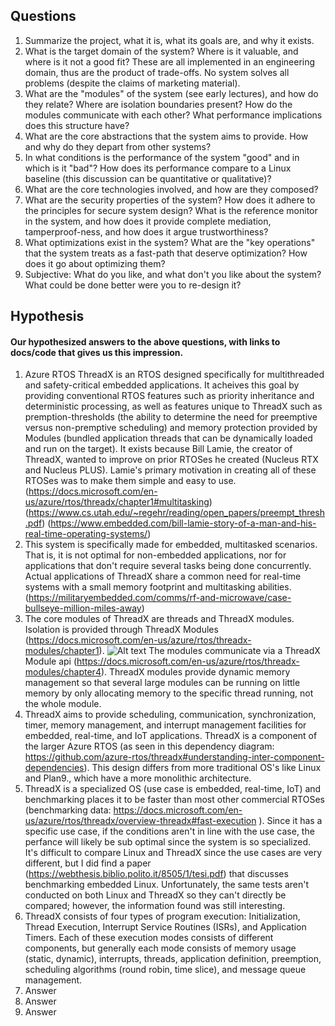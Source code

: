 ## Questions  

1. Summarize the project, what it is, what its goals are, and why it exists.
2. What is the target domain of the system? Where is it valuable, and where is it not a good fit? These are all implemented in an engineering domain, thus are the product of trade-offs. No system solves all problems (despite the claims of marketing material).
3. What are the "modules" of the system (see early lectures), and how do they relate? Where are isolation boundaries present? How do the modules communicate with each other? What performance implications does this structure have?
4. What are the core abstractions that the system aims to provide. How and why do they depart from other systems?
5. In what conditions is the performance of the system "good" and in which is it "bad"? How does its performance compare to a Linux baseline (this discussion can be quantitative or qualitative)?
6. What are the core technologies involved, and how are they composed?
7. What are the security properties of the system? How does it adhere to the principles for secure system design? What is the reference monitor in the system, and how does it provide complete mediation, tamperproof-ness, and how does it argue trustworthiness?
8. What optimizations exist in the system? What are the "key operations" that the system treats as a fast-path that deserve optimization? How does it go about optimizing them?
9. Subjective: What do you like, and what don't you like about the system? What could be done better were you to re-design it?


## Hypothesis
#### Our hypothesized answers to the above questions, with links to docs/code that gives us this impression.
1. Azure RTOS ThreadX is an RTOS designed specifically for multithreaded and safety-critical embedded applications. It acheives this goal by providing conventional RTOS features such as priority inheritance and deterministic processing, as well as features unique to ThreadX such as premption-thresholds (the ability to determine the need for preemptive versus non-premptive scheduling) and memory protection provided by Modules (bundled application threads that can be dynamically loaded and run on the target). It exists because Bill Lamie, the creator of ThreadX, wanted to improve on
prior RTOSes he created (Nucleus RTX and Nucleus PLUS). Lamie's primary
motivation in creating all of these RTOSes was to make them simple and easy to
use. 
   (https://docs.microsoft.com/en-us/azure/rtos/threadx/chapter1#multitasking)
(https://www.cs.utah.edu/~regehr/reading/open_papers/preempt_thresh.pdf)
  (https://www.embedded.com/bill-lamie-story-of-a-man-and-his-real-time-operating-systems/)  
2. This system is specifically made for embedded, multitasked scenarios. That
   is, it is not optimal for non-embedded applications, nor for applications
that don't require several tasks being done concurrently. Actual applications
of ThreadX share a common need for real-time systems with a small memory footprint and multitasking abilities. 
(https://militaryembedded.com/comms/rf-and-microwave/case-bullseye-million-miles-away)
3. The core modules of ThreadX are threads and ThreadX modules. 
Isolation is provided through ThreadX Modules (https://docs.microsoft.com/en-us/azure/rtos/threadx-modules/chapter1).
![Alt text](https://docs.microsoft.com/en-us/azure/rtos/threadx-modules/media/image2.png "a title") 
The modules communicate via a ThreadX Module api (https://docs.microsoft.com/en-us/azure/rtos/threadx-modules/chapter4).
ThreadX modules provide dynamic memory management so that several large modules can be running on little memory by only allocating memory to the specific thread running, not the whole module. 
4. ThreadX aims to provide scheduling, communication, synchronization, timer, memory management, and interrupt management facilities for embedded, real-time, and IoT applications. ThreadX is a component of the larger Azure RTOS (as seen in this dependency diagram: https://github.com/azure-rtos/threadx#understanding-inter-component-dependencies). This design differs from more traditional OS's like Linux and Plan9., which have a more monolithic architecture.  
5. ThreadX is a specialized OS (use case is embedded, real-time, IoT) and benchmarking places it to be faster than most other commercial RTOSes (benchmarking data: https://docs.microsoft.com/en-us/azure/rtos/threadx/overview-threadx#fast-execution ). Since it has a specific use case, if the conditions aren't in line with the use case, the perfance will likely be sub optimal since the system is so specialized. It's difficult to compare Linux and ThreadX since the use cases are very different, but I did find a paper (https://webthesis.biblio.polito.it/8505/1/tesi.pdf) that discusses benchmarking embedded Linux. Unfortunately, the same tests aren't conducted on both Linux and ThreadX so they can't directly be compared; however, the information found was still interesting.  
6. ThreadX consists of four types of program execution: Initialization, Thread Execution, Interrupt Service Routines (ISRs), and Application Timers. Each of these execution modes consists of different components, but generally each mode consists of memory usage (static, dynamic), interrupts, threads, application definition, preemption, scheduling algorithms (round robin, time slice), and message queue management.  
7. Answer
8. Answer
9. Answer
